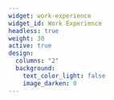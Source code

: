 ```yaml
---
widget: work-experience
widget_id: Work Experience
headless: true
weight: 30
active: true
design:
  columns: "2"
  background:
    text_color_light: false
    image_darken: 0
---
```

